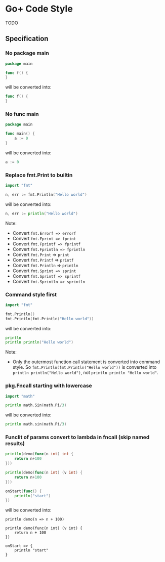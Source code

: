 Go+ Code Style
======

TODO


## Specification

### No package main

```go
package main

func f() {
}
```

will be converted into:

```go
func f() {
}
```


### No func main

```go
package main

func main() {
    a := 0
}
```

will be converted into:

```go
a := 0
```


### Replace fmt.Print to builtin

```go
import "fmt"

n, err := fmt.Println("Hello world")
```

will be converted into:

```go
n, err := println("Hello world")
```

Note:

* Convert `fmt.Errorf => errorf`
* Convert `fmt.Fprint => fprint`
* Convert `fmt.Fprintf => fprintf`
* Convert `fmt.Fprintln => fprintln`
* Convert `fmt.Print` => `print`
* Convert `fmt.Printf` => `printf`
* Convert `fmt.Println` => `println`
* Convert `fmt.Sprint => sprint`
* Convert `fmt.Sprintf => sprintf`
* Convert `fmt.Sprintln => sprintln`

### Command style first

```go
import "fmt"

fmt.Println()
fmt.Println(fmt.Println("Hello world"))
```

will be converted into:

```go
println
println println("Hello world")
```

Note:

* Only the outermost function call statement is converted into command style. So `fmt.Println(fmt.Println("Hello world"))` is converted into `println println("Hello world")`, not `println println "Hello world"`.


### pkg.Fncall starting with lowercase

```go
import "math"

println math.Sin(math.Pi/3)
```

will be converted into:

```go
println math.sin(math.Pi/3)
```

### Funclit of params convert to lambda in fncall (skip named results)
```go
println(demo(func(n int) int {
	return n+100
}))

println(demo(func(n int) (v int) {
	return n+100
}))

onStart(func() {
	println("start")
})
```

will be converted into:
```
println demo(n => n + 100)

println demo(func(n int) (v int) {
	return n + 100
})

onStart => {
	println "start"
}
```